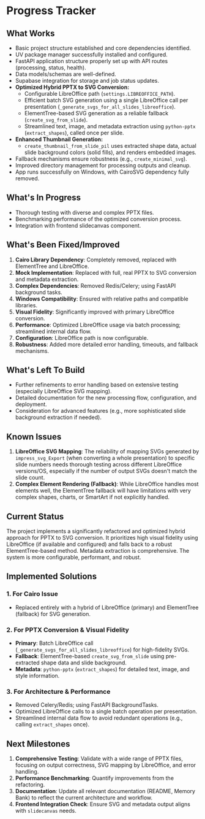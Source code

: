# Progress Tracker

## What Works
- Basic project structure established and core dependencies identified.
- UV package manager successfully installed and configured.
- FastAPI application structure properly set up with API routes (processing, status, health).
- Data models/schemas are well-defined.
- Supabase integration for storage and job status updates.
- **Optimized Hybrid PPTX to SVG Conversion:**
    - Configurable LibreOffice path (`settings.LIBREOFFICE_PATH`).
    - Efficient batch SVG generation using a single LibreOffice call per presentation (`_generate_svgs_for_all_slides_libreoffice`).
    - ElementTree-based SVG generation as a reliable fallback (`create_svg_from_slide`).
    - Streamlined text, image, and metadata extraction using `python-pptx` (`extract_shapes`), called once per slide.
- **Enhanced Thumbnail Generation:**
    - `create_thumbnail_from_slide_pil` uses extracted shape data, actual slide background colors (solid fills), and renders embedded images.
- Fallback mechanisms ensure robustness (e.g., `create_minimal_svg`).
- Improved directory management for processing outputs and cleanup.
- App runs successfully on Windows, with CairoSVG dependency fully removed.

## What's In Progress
- Thorough testing with diverse and complex PPTX files.
- Benchmarking performance of the optimized conversion process.
- Integration with frontend slidecanvas component.

## What's Been Fixed/Improved
1.  **Cairo Library Dependency**: Completely removed, replaced with ElementTree and LibreOffice.
2.  **Mock Implementation**: Replaced with full, real PPTX to SVG conversion and metadata extraction.
3.  **Complex Dependencies**: Removed Redis/Celery; using FastAPI background tasks.
4.  **Windows Compatibility**: Ensured with relative paths and compatible libraries.
5.  **Visual Fidelity**: Significantly improved with primary LibreOffice conversion.
6.  **Performance**: Optimized LibreOffice usage via batch processing; streamlined internal data flow.
7.  **Configuration**: LibreOffice path is now configurable.
8.  **Robustness**: Added more detailed error handling, timeouts, and fallback mechanisms.

## What's Left To Build
- Further refinements to error handling based on extensive testing (especially LibreOffice SVG mapping).
- Detailed documentation for the new processing flow, configuration, and deployment.
- Consideration for advanced features (e.g., more sophisticated slide background extraction if needed).

## Known Issues
1.  **LibreOffice SVG Mapping**: The reliability of mapping SVGs generated by `impress_svg_Export` (when converting a whole presentation) to specific slide numbers needs thorough testing across different LibreOffice versions/OS, especially if the number of output SVGs doesn't match the slide count.
2.  **Complex Element Rendering (Fallback)**: While LibreOffice handles most elements well, the ElementTree fallback will have limitations with very complex shapes, charts, or SmartArt if not explicitly handled.

## Current Status
The project implements a significantly refactored and optimized hybrid approach for PPTX to SVG conversion. It prioritizes high visual fidelity using LibreOffice (if available and configured) and falls back to a robust ElementTree-based method. Metadata extraction is comprehensive. The system is more configurable, performant, and robust.

## Implemented Solutions

### 1. For Cairo Issue
-   Replaced entirely with a hybrid of LibreOffice (primary) and ElementTree (fallback) for SVG generation.

### 2. For PPTX Conversion & Visual Fidelity
-   **Primary**: Batch LibreOffice call (`_generate_svgs_for_all_slides_libreoffice`) for high-fidelity SVGs.
-   **Fallback**: ElementTree-based `create_svg_from_slide` using pre-extracted shape data and slide background.
-   **Metadata**: `python-pptx` (`extract_shapes`) for detailed text, image, and style information.

### 3. For Architecture & Performance
-   Removed Celery/Redis; using FastAPI BackgroundTasks.
-   Optimized LibreOffice calls to a single batch operation per presentation.
-   Streamlined internal data flow to avoid redundant operations (e.g., calling `extract_shapes` once).

## Next Milestones
1.  **Comprehensive Testing**: Validate with a wide range of PPTX files, focusing on output correctness, SVG mapping by LibreOffice, and error handling.
2.  **Performance Benchmarking**: Quantify improvements from the refactoring.
3.  **Documentation**: Update all relevant documentation (README, Memory Bank) to reflect the current architecture and workflow.
4.  **Frontend Integration Check**: Ensure SVG and metadata output aligns with `slidecanvas` needs. 